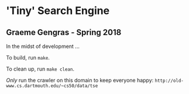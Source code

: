 # 'Tiny' Search Engine
## Graeme Gengras - Spring 2018

In the midst of development ...

To build, run `make`.

To clean up, run `make clean`.

*Only* run the crawler on this domain to keep everyone happy:
`http://old-www.cs.dartmouth.edu/~cs50/data/tse`
